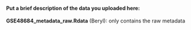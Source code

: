 #### Put a brief description of the data you uploaded here:

__GSE48684\_metadata\_raw.Rdata__ (Beryl): only contains the raw metadata
